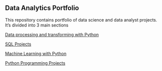 ﻿## **Data Analytics Portfolio**
<p>This repository contains portfolio of data science and data analyst projects.<br> 
It’s divided into 3 main sections<br>


[Data processing and transforming with Python](https://github.com/suhsunghee/suhsunghee.github.io/tree/main/Data%20with%20Python) <br>

[SQL Projects](https://github.com/suhsunghee/suhsunghee.github.io/tree/main/Data%20with%20SQL) </p>

[Machine Learning with Python](https://github.com/suhsunghee/suhsunghee.github.io/tree/main/Machine_Learning/Linear%20Regression) <br>

[Python Programming Projects](https://github.com/suhsunghee/suhsunghee.github.io/tree/main/Python%20Programming)
